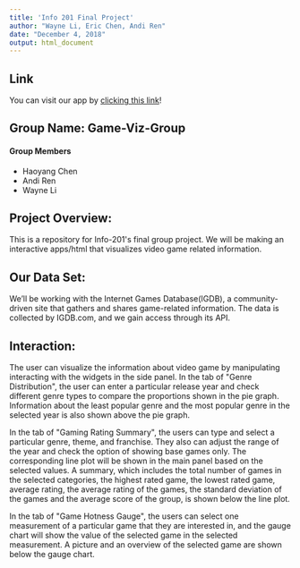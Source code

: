 ```yaml
---
title: 'Info 201 Final Project'
author: "Wayne Li, Eric Chen, Andi Ren"
date: "December 4, 2018"
output: html_document
---
```

## Link
You can visit our app by [clicking this link](https://wayneli1063.shinyapps.io/Info201-Game-Viz-Group-Project/)!

## Group Name: Game-Viz-Group
#### Group Members
- Haoyang Chen
- Andi Ren
- Wayne Li

## Project Overview: 
This is a repository for Info-201's final group project.  We will be making an interactive apps/html that visualizes video game related information.

## Our Data Set:
We’ll be working with the Internet Games Database(IGDB), a community-driven site that gathers and shares game-related information. The data is collected by IGDB.com, and we gain access through its API. 

## Interaction: 
The user can visualize the information about video game by manipulating interacting with the widgets in the side panel.
In the tab of "Genre Distribution", the user can enter a particular release year and check different genre types to compare the proportions shown in the pie graph. Information about the least popular genre and the most popular genre in the selected year is also shown above the pie graph. 

In the tab of "Gaming Rating Summary", the users can type and select a particular genre, theme, and franchise. They also can adjust the range of the year and check the option of showing base games only. The corresponding line plot will be shown in the main panel based on the selected values. A summary, which includes the total number of games in the selected categories, the highest rated game, the lowest rated game, average rating, the average rating of the games, the standard deviation of the games and the average score of the group, is shown below the line plot. 

In the tab of "Game Hotness Gauge", the users can select one measurement of a particular game that they are interested in, and the gauge chart will show the value of the selected game in the selected measurement. A picture and an overview of the selected game are shown below the gauge chart. 





